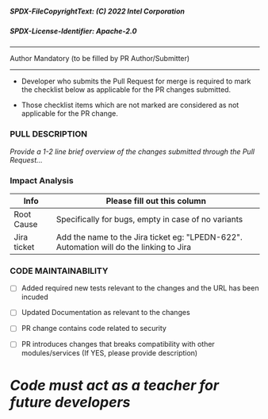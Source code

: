 ##### SPDX-FileCopyrightText: (C) 2022 Intel Corporation

##### SPDX-License-Identifier: Apache-2.0

--------------------------------------------------------




Author Mandatory (to be filled by PR Author/Submitter)

------------------------------------------------------

- Developer who submits the Pull Request for merge is required to mark the checklist below as applicable for the PR changes submitted.  

- Those checklist items which are not marked are considered as not applicable for the PR change.  




### PULL DESCRIPTION

_Provide a 1-2 line brief overview of the changes submitted through the Pull Request..._




### Impact Analysis




| Info | Please fill out this column |
| ------ | ----------- |
| Root Cause | Specifically for bugs, empty in case of no variants |
| Jira ticket | Add the name to the Jira ticket eg: "LPEDN-622". Automation will do the linking to Jira |




### CODE MAINTAINABILITY

- [ ] Added required new tests relevant to the changes and the URL has been incuded

- [ ] Updated Documentation as relevant to the changes

- [ ] PR change contains code related to security

- [ ] PR introduces changes that breaks compatibility with other modules/services (If YES, please provide description)




# _Code must act as a teacher for future developers_
